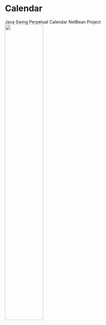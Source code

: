 # Calendar
Java Swing Perpetual Calendar
NetBean Project
<image src="/images/demo.png" width="50%">
